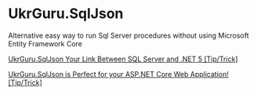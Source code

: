 # UkrGuru.SqlJson
Alternative easy way to run Sql Server procedures without using Microsoft Entity Framework Core

<p>
<a href="/Tips/5295154/UkrGuru-SqlJson-Your-Link-Between-SQL-Server-and-N">UkrGuru.SqlJson Your Link Between SQL Server and .NET 5 [Tip/Trick]</a>
</p>

<p>
<a href="/Tips/5295844/UkrGuru-SqlJson-is-Perfect-for-your-ASP-NET-Core-W">UkrGuru.SqlJson is Perfect for your ASP.NET Core Web Application! [Tip/Trick]</a>
</p>

